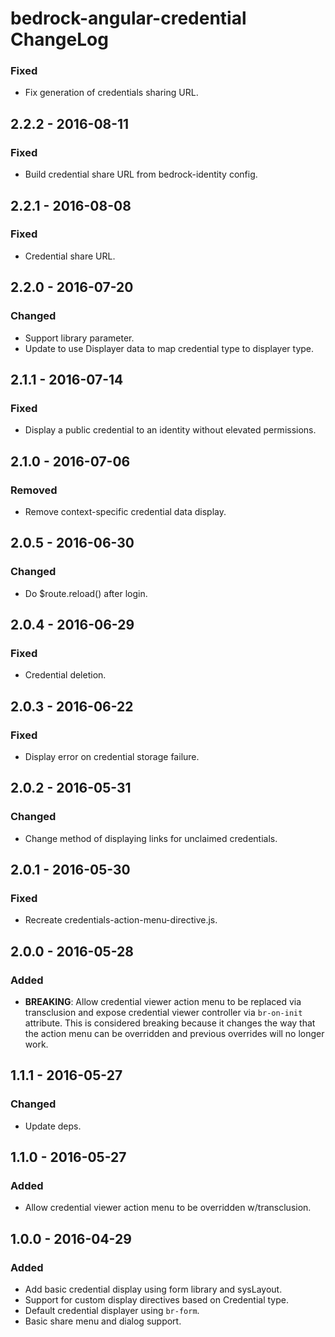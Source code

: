 # bedrock-angular-credential ChangeLog

### Fixed
- Fix generation of credentials sharing URL.

## 2.2.2 - 2016-08-11

### Fixed
- Build credential share URL from bedrock-identity config.

## 2.2.1 - 2016-08-08

### Fixed
- Credential share URL.

## 2.2.0 - 2016-07-20

### Changed
- Support library parameter.
- Update to use Displayer data to map credential type to displayer type.

## 2.1.1 - 2016-07-14

### Fixed
- Display a public credential to an identity without elevated permissions.

## 2.1.0 - 2016-07-06

### Removed
- Remove context-specific credential data display.

## 2.0.5 - 2016-06-30

### Changed
- Do $route.reload() after login.

## 2.0.4 - 2016-06-29

### Fixed
- Credential deletion.

## 2.0.3 - 2016-06-22

### Fixed
- Display error on credential storage failure.

## 2.0.2 - 2016-05-31

### Changed
- Change method of displaying links for unclaimed credentials.

## 2.0.1 - 2016-05-30

### Fixed
- Recreate credentials-action-menu-directive.js.

## 2.0.0 - 2016-05-28

### Added
- **BREAKING**: Allow credential viewer action menu to be replaced
  via transclusion and expose credential viewer controller via
  `br-on-init` attribute. This is considered breaking because it
  changes the way that the action menu can be overridden and
  previous overrides will no longer work.

## 1.1.1 - 2016-05-27

### Changed
- Update deps.

## 1.1.0 - 2016-05-27

### Added
- Allow credential viewer action menu to be overridden w/transclusion.

## 1.0.0 - 2016-04-29

### Added
- Add basic credential display using form library and sysLayout.
- Support for custom display directives based on Credential type.
- Default credential displayer using `br-form`.
- Basic share menu and dialog support.
